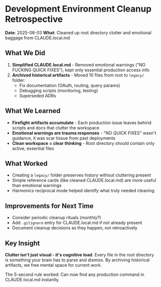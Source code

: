 # Development Environment Cleanup Retrospective

**Date**: 2025-08-03
**What**: Cleaned up root directory clutter and emotional baggage from CLAUDE.local.md

## What We Did
1. **Simplified CLAUDE.local.md** - Removed emotional warnings ("NO FUCKING QUICK FIXES"), kept only essential production access info
2. **Archived historical artifacts** - Moved 10 files from root to `legacy/` folder:
   - Fix documentation (OAuth, routing, query params)
   - Debugging scripts (monitoring, testing)
   - Superseded ADRs

## What We Learned
- **Firefight artifacts accumulate** - Each production issue leaves behind scripts and docs that clutter the workspace
- **Emotional warnings are trauma responses** - "NO QUICK FIXES" wasn't guidance, it was scar tissue from past deployments
- **Clean workspace = clear thinking** - Root directory should contain only active, essential files

## What Worked
- Creating a `legacy/` folder preserves history without cluttering present
- Simple reference cards (like cleaned CLAUDE.local.md) are more useful than emotional warnings
- Harmonics reciprocal mode helped identify what truly needed cleaning

## Improvements for Next Time
- Consider periodic cleanup rituals (monthly?)
- Add `.gitignore` entry for CLAUDE.local.md if not already present
- Document cleanup decisions as they happen, not retroactively

## Key Insight
**Clutter isn't just visual - it's cognitive load**. Every file in the root directory is something your brain has to parse and dismiss. By archiving historical artifacts, we free mental space for current work.

The 5-second rule worked: Can now find any production command in CLAUDE.local.md instantly.
